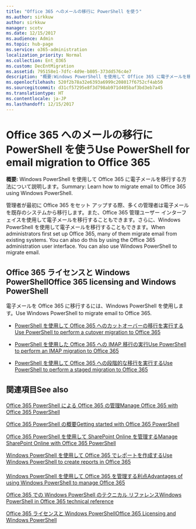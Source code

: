 ```yaml
---
title: "Office 365 へのメールの移行に PowerShell を使う"
ms.author: sirkkuw
author: sirkkuw
manager: scotv
ms.date: 12/15/2017
ms.audience: Admin
ms.topic: hub-page
ms.service: o365-administration
localization_priority: Normal
ms.collection: Ent_O365
ms.custom: DecEntMigration
ms.assetid: 795158e1-7dfc-4d9e-b805-373dd576c4e7
description: "概要:Windows PowerShell を使用して Office 365 に電子メールを移行する方法について説明します。"
ms.openlocfilehash: 520f2b78a32e6393a6999c208017f6752cf4ab50
ms.sourcegitcommit: d31cf57295e8f3d798ab971d405baf3bd3eb7a45
ms.translationtype: HT
ms.contentlocale: ja-JP
ms.lasthandoff: 12/15/2017
---
```

# <a name="use-powershell-for-email-migration-to-office-365"></a><span data-ttu-id="8b9cc-103">Office 365 へのメールの移行に PowerShell を使う</span><span class="sxs-lookup"><span data-stu-id="8b9cc-103">Use PowerShell for email migration to Office 365</span></span>

 <span data-ttu-id="8b9cc-104">**概要:** Windows PowerShell を使用して Office 365 に電子メールを移行する方法について説明します。</span><span class="sxs-lookup"><span data-stu-id="8b9cc-104">Summary: Learn how to migrate email to Office 365 using Windows PowerShell.</span></span>
  
<span data-ttu-id="8b9cc-p101">管理者が最初に Office 365 をセット アップする際、多くの管理者は電子メールを既存のシステムから移行します。また、Office 365 管理ユーザー インターフェイスを使用して電子メールを移行することもできます。さらに、Windows PowerShell を使用して電子メールを移行することもできます。</span><span class="sxs-lookup"><span data-stu-id="8b9cc-p101">When administrators first set up Office 365, many of them migrate email from existing systems. You can also do this by using the Office 365 administration user interface. You can also use Windows PowerShell to migrate email.</span></span>
  
## <a name="office-365-licensing-and-windows-powershell"></a><span data-ttu-id="8b9cc-108">Office 365 ライセンスと Windows PowerShell</span><span class="sxs-lookup"><span data-stu-id="8b9cc-108">Office 365 licensing and Windows PowerShell</span></span>

<span data-ttu-id="8b9cc-109">電子メールを Office 365 に移行するには、Windows PowerShell を使用します。</span><span class="sxs-lookup"><span data-stu-id="8b9cc-109">Use Windows PowerShell to migrate email to Office 365.</span></span> 
  
- [<span data-ttu-id="8b9cc-110">PowerShell を使用して Office 365 へのカットオーバーの移行を実行する</span><span class="sxs-lookup"><span data-stu-id="8b9cc-110">Use PowerShell to perform a cutover migration to Office 365</span></span>](use-powershell-to-perform-a-cutover-migration-to-office-365.md)
    
- [<span data-ttu-id="8b9cc-111">PowerShell を使用した Office 365 への IMAP 移行の実行</span><span class="sxs-lookup"><span data-stu-id="8b9cc-111">Use PowerShell to perform an IMAP migration to Office 365</span></span>](use-powershell-to-perform-an-imap-migration-to-office-365.md)
    
- [<span data-ttu-id="8b9cc-112">PowerShell を使用して Office 365 への段階的な移行を実行する</span><span class="sxs-lookup"><span data-stu-id="8b9cc-112">Use PowerShell to perform a staged migration to Office 365</span></span>](use-powershell-to-perform-a-staged-migration-to-office-365.md)
    
## <a name="see-also"></a><span data-ttu-id="8b9cc-113">関連項目</span><span class="sxs-lookup"><span data-stu-id="8b9cc-113">See also</span></span>

#### 

[<span data-ttu-id="8b9cc-114">Office 365 PowerShell による Office 365 の管理</span><span class="sxs-lookup"><span data-stu-id="8b9cc-114">Manage Office 365 with Office 365 PowerShell</span></span>](manage-office-365-with-office-365-powershell.md)
  
[<span data-ttu-id="8b9cc-115">Office 365 PowerShell の概要</span><span class="sxs-lookup"><span data-stu-id="8b9cc-115">Getting started with Office 365 PowerShell</span></span>](getting-started-with-office-365-powershell.md)
  
[<span data-ttu-id="8b9cc-116">Office 365 PowerShell を使用して SharePoint Online を管理する</span><span class="sxs-lookup"><span data-stu-id="8b9cc-116">Manage SharePoint Online with Office 365 PowerShell</span></span>](manage-sharepoint-online-with-office-365-powershell.md)
  
[<span data-ttu-id="8b9cc-117">Windows PowerShell を使用して Office 365 でレポートを作成する</span><span class="sxs-lookup"><span data-stu-id="8b9cc-117">Use Windows PowerShell to create reports in Office 365</span></span>](use-windows-powershell-to-create-reports-in-office-365.md)
#### 

<span data-ttu-id="8b9cc-118">[Windows PowerShell を使用して Office 365 を管理する利点]((http://technet.microsoft.com/library/15144a50-453e-4cd5-befd-bc6736697967.aspx))</span><span class="sxs-lookup"><span data-stu-id="8b9cc-118">[Advantages of using Windows PowerShell to manage Office 365]((http://technet.microsoft.com/library/15144a50-453e-4cd5-befd-bc6736697967.aspx))</span></span>
  
<span data-ttu-id="8b9cc-119">[Office 365 での Windows PowerShell のテクニカル リファレンス]((http://technet.microsoft.com/library/10d5c66a-7579-4319-aaa5-7a5e21d49cea.aspx))</span><span class="sxs-lookup"><span data-stu-id="8b9cc-119">[Windows PowerShell in Office 365 technical reference]((http://technet.microsoft.com/library/10d5c66a-7579-4319-aaa5-7a5e21d49cea.aspx))</span></span>
  
<span data-ttu-id="8b9cc-120">[Office 365 ライセンスと Windows PowerShell]((http://technet.microsoft.com/library/6ca0e430-f7ba-4184-becf-14c6c5c8dde5.aspx))</span><span class="sxs-lookup"><span data-stu-id="8b9cc-120">[Office 365 Licensing and Windows PowerShell]((http://technet.microsoft.com/library/6ca0e430-f7ba-4184-becf-14c6c5c8dde5.aspx))</span></span>


